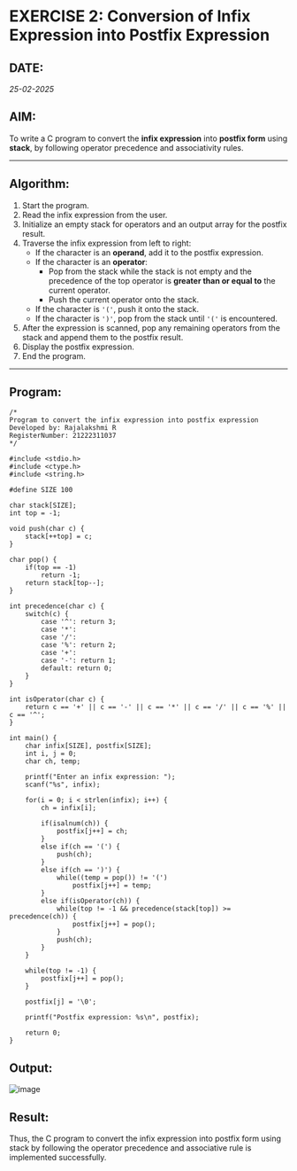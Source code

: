 #  EXERCISE 2: Conversion of Infix Expression into Postfix Expression

##  DATE:
*25-02-2025*

## AIM:
To write a C program to convert the **infix expression** into **postfix form** using **stack**, by following operator precedence and associativity rules.

---

##  Algorithm:
1. Start the program.
2. Read the infix expression from the user.
3. Initialize an empty stack for operators and an output array for the postfix result.
4. Traverse the infix expression from left to right:
   - If the character is an **operand**, add it to the postfix expression.
   - If the character is an **operator**:
     - Pop from the stack while the stack is not empty and the precedence of the top operator is **greater than or equal to** the current operator.
     - Push the current operator onto the stack.
   - If the character is `'('`, push it onto the stack.
   - If the character is `')'`, pop from the stack until `'('` is encountered.
5. After the expression is scanned, pop any remaining operators from the stack and append them to the postfix result.
6. Display the postfix expression.
7. End the program.

---

##  Program:
```
/*
Program to convert the infix expression into postfix expression
Developed by: Rajalakshmi R
RegisterNumber: 21222311037
*/

#include <stdio.h>
#include <ctype.h>
#include <string.h>

#define SIZE 100

char stack[SIZE];
int top = -1;

void push(char c) {
    stack[++top] = c;
}

char pop() {
    if(top == -1)
        return -1;
    return stack[top--];
}

int precedence(char c) {
    switch(c) {
        case '^': return 3;
        case '*':
        case '/':
        case '%': return 2;
        case '+':
        case '-': return 1;
        default: return 0;
    }
}

int isOperator(char c) {
    return c == '+' || c == '-' || c == '*' || c == '/' || c == '%' || c == '^';
}

int main() {
    char infix[SIZE], postfix[SIZE];
    int i, j = 0;
    char ch, temp;

    printf("Enter an infix expression: ");
    scanf("%s", infix);

    for(i = 0; i < strlen(infix); i++) {
        ch = infix[i];

        if(isalnum(ch)) {
            postfix[j++] = ch;
        }
        else if(ch == '(') {
            push(ch);
        }
        else if(ch == ')') {
            while((temp = pop()) != '(')
                postfix[j++] = temp;
        }
        else if(isOperator(ch)) {
            while(top != -1 && precedence(stack[top]) >= precedence(ch)) {
                postfix[j++] = pop();
            }
            push(ch);
        }
    }

    while(top != -1) {
        postfix[j++] = pop();
    }

    postfix[j] = '\0';

    printf("Postfix expression: %s\n", postfix);

    return 0;
}
```

## Output:
![image](https://github.com/user-attachments/assets/b7b7a818-7051-44e7-9e6a-b3ba9872dd9f)


## Result:
Thus, the C program to convert the infix expression into postfix form using stack by following the operator precedence and associative rule is implemented successfully.
